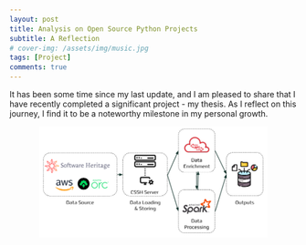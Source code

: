 ```yaml
---
layout: post
title: Analysis on Open Source Python Projects 
subtitle: A Reflection
# cover-img: /assets/img/music.jpg
tags: [Project]
comments: true
---
```


<!-- It's been a while since last update and I finally finish one project - thesis. This will be one note for a reflection of the journey. -->
It has been some time since my last update, and I am pleased to share that I have recently completed a significant project - my thesis. As I reflect on this journey, I find it to be a noteworthy milestone in my personal growth.

<div align = "center">
<img src="/assets/img/master-thesis/data_pipeline.png" width = "400" alt="data-pipeline" align=center />
</div>

<!-- With analysis over 4 millions rows data of popular open source Python Projects, I indeed have something want to say! -->